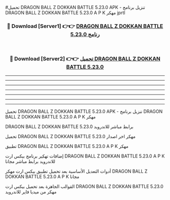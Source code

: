 #تحميل DRAGON BALL Z DOKKAN BATTLE 5.23.0  APK - تنزيل برنامج DRAGON BALL Z DOKKAN BATTLE 5.23.0  A P K مهكر jprtl 



<div align="center">
<h3>🔴 Download [Server1] 👉👉 <a href="https://apkdownload10.web.app/?title=DRAGON BALL Z DOKKAN BATTLE 5.23.0 ">DRAGON BALL Z DOKKAN BATTLE 5.23.0  رنامج</a></h3><br>

<h3>🔴 Download [Server2] 👉👉 <a href="https://apkdownload10.web.app/?title=DRAGON BALL Z DOKKAN BATTLE 5.23.0 ">تحميل DRAGON BALL Z DOKKAN BATTLE 5.23.0  </a></h3>
</div>


----------------------------------------------------------

----------------------------------------------------------

----------------------------------------------------------

----------------------------------------------------------

----------------------------------------------------------

----------------------------------------------------------

----------------------------------------------------------

تحميل DRAGON BALL Z DOKKAN BATTLE 5.23.0  APK - تنزيل برنامج DRAGON BALL Z DOKKAN BATTLE 5.23.0  A P K مهكر

DRAGON BALL Z DOKKAN BATTLE 5.23.0  برابط مباشر للاندرويد

تحميل DRAGON BALL Z DOKKAN BATTLE 5.23.0  مهكر اخر اصدار

تطبيق DRAGON BALL Z DOKKAN BATTLE 5.23.0  A P K مهكر

إضافات تهكير برنامج بيكس ارت DRAGON BALL Z DOKKAN BATTLE 5.23.0  A P K للاندرويد برابط مباشر مجانا

أدوات التعديل الأساسية بعد تحميل تطبيق بيكس ارت مهكر DRAGON BALL Z DOKKAN BATTLE 5.23.0  A P K مجانا

القوالب الجاهزة بعد تحميل بيكس ارت DRAGON BALL Z DOKKAN BATTLE 5.23.0  مهكر من ميديا فاير للاندرويد


